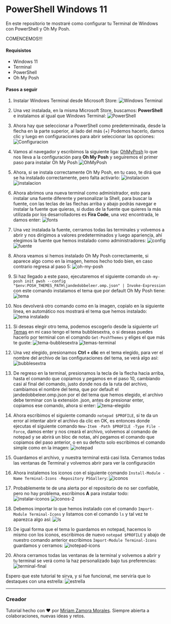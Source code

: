# PowerShell Windows 11

En este repositorio te mostraré como configurar tu Terminal de Windows con PowerShell y Oh My Posh. 

COMENCEMOS!!!

#### Requisistos
- Windows 11
- Terminal
- PowerShell
- Oh My Posh

#### Pasos a seguir

1. Instalar Windows Terminal desde Microsoft Store:
![Windows Terminal](image.png)

2. Una vez instalada, en la misma Microsoft Store, buscamos: **PowerShell** e instalamos al igual que Windows Terminal:
![PowerShell](image-1.png) 

3. Ahora hay que seleccionar a PowerShell como predeterminada, desde la flecha en la parte superior, al lado del más (+) Podemos hacerlo, damos clic y luego en configuraciones para abrir seleccionar las opciones: 
![Configuracion](image-2.png)

4. Vamos al navegador y escribimos la siguiente liga: [OhMyPosh](https://ohmyposh.dev/docs/installation/windows) lo que nos lleva a la configuración para **Oh My Posh** y seguiremos el primer paso para instalar Oh My Posh
![OhMyPosh](image-3.png)

5. Ahora, si se instala correctamente Oh My Posh, en tu caso, te dirá que se ha instalado correctamente, pero falta activarlo:
![instalacion](image-5.png)
![instalacion](image-6.png)

6. Ahora abrimos una nueva terminal como administrador, esto para instalar una fuente diferente y personalizar la Shell, para buscar la fuente, con las teclas de las flechas arriba y abajo podrás navegar e instalar la fuente que quieras, si dudas de la fuente que quieres la más utilizada por los desarrolladores es **Fira Code**, una vez encontrada, le damos enter: 
![fonts](image-7.png)

7. Una vez instalada la fuente, cerramos todas las terminales y volvemos a abrir y nos dirigimos a valores predeterminados y luego apariencia, ahí elegimos la fuente que hemos instalado como administradores: 
![config](image-8.png)
![fuente](image-9.png)

8. Ahora veamos si hemos instalado Oh My Posh correctamente, si aparece algo como en la imagen, hemos hecho todo bien, en caso contrario regresa al paso 5:
![oh-my-posh](image-10.png)

9. Si haz llegado a este paso, ejecutaremos el siguiente comando `oh-my-posh init pwsh --config "$env:POSH_THEMES_PATH\jandedobbeleer.omp.json" | Invoke-Expression` con este comando instalamos el tema que por default Oh My Posh tiene:
![tema](image-11.png)

10. Nos devolverá otro comando como en la imagen, copialo en la siguiente linea, en automático nos mostrará el tema que hemos instalado:
![tema instalado](image-12.png)

12. Si deseas elegir otro tema, podemos escogerlo desde la siguiente url [Temas](https://ohmyposh.dev/docs/themes) en mi caso tengo el tema bubblesextra, o si deseas puedes hacerlo por terminal con el comando `Get-PoshThemes` y eliges el que más te guste:
![tema-bubblesextra](image-13.png)
![temas-terminal](image-14.png)

13. Una vez elegido, presionamos **Ctrl + clic** en el tema elegido, para ver el nombre del archivo de las configuraciones del tema, se verá algo así:
![bubblesextra](image-15.png)

14. De regreso en la terminal, presionamos la tecla de la flecha hacia arriba, hasta el comando que copiamos y pegamos en el paso 10, cambiando casi al final del comando, justo donde nos da la ruta del archivo, cambiamos el nombre del tema, que por default el jandedobbeleer.omp.json por el del tema que hemos elegido, el archivo debe terminar con la extensión .json, antes de presionar enter, copiamos ese comando, ahora si enter:
![tema-elegido](image-16.png)

15. Ahora escribimos el siguiente comando `notepad $PROFILE`, si te da un error al intentar abrir el archivo da clic en OK, es entonces donde ejecutas el siguiente comando `New-Item -Path $PROFILE -Type File -Force`, damos enter y nos creará el archivo, volvemos al comando de notepad y se abrirá un bloc de notas, ahí pegamos el comando que copiamos del paso anterior, o en su defecto solo escribimos el comando simple como en la imagen:
![notepad](image-17.png)

16. Guardamos el archivo, y nuestra terminal está casi lista. Cerramos todas las ventanas de Terminal y volvemos abrir para ver la configuración

17. Ahora instalemos los iconos con el siguiente comando `Install-Module -Name Terminal-Icons -Repository PSGallery`:
![iconos](image-18.png)

18. Probablemente te de una alerta por el repositorio de no ser confiable, pero no hay problema, escribimos **A** para instalar todo:
![instalar-iconos](image-19.png)
![iconos-2](image-20.png)

19. Debemos importar lo que hemos instalado con el comando `Import-Module Terminal-Icons` y listamos con el comando `ls` y tal vez te aparezca algo así:
![ls](image-21.png)

20. De igual forma que el tema lo guardamos en notepad, hacemos lo mismo con los iconos, escribimos de nuevo `notepad $PROFILE` y abajo de nuestro comando anterior escribimos `Import-Module Terminal-Icons` guardamos y cerramos:
![notepad-icons](image-22.png)

21. Ahora cerramos todas las ventanas de la terminal y volvemos a abrir y tu terminal se verá como la haz personalizado bajo tus preferencias: 
![terminal-final](image-23.png)

Espero que este tutorial te sirva, y si fue funcional, me serviría que lo destaques con una estrella:
![estrella](image-24.png)

---
### Creador
Tutorial hecho con ❤️ por [Miriam Zamora Morales](https://github.com/MiriamZamoraM). Siempre abierta a colaboraciones, nuevas ideas y retos.
